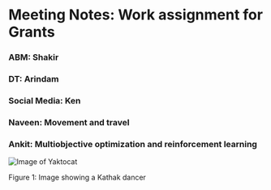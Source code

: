 # Meeting Notes: Work assignment for Grants
### ABM: Shakir
### DT: Arindam
### Social Media: Ken
### Naveen: Movement and travel
### Ankit: Multiobjective optimization and reinforcement learning

![Image of Yaktocat](https://octodex.github.com/images/yaktocat.png)

Figure 1: Image showing a Kathak dancer
